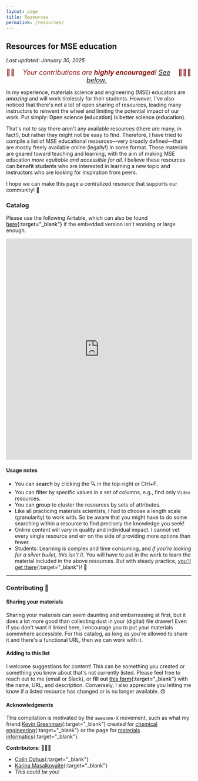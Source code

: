 ```yaml
---
layout: page
title: Resources
permalink: /resources/
---
```


## Resources for MSE education

_Last updated: January 30, 2025_

<span style="color:#8C1515;font-size:18px;text-align:center;display:flex;justify-content:center">🙏🏼 <em>Your contributions are <strong>highly encouraged</strong>! [See below.](#contributing-)</em> 🙇🏼‍♂️</span>


In my experience, materials science and engineering (MSE) educators are <span style="font-weight:500">_amazing_</span> and will work tirelessly for their students.
However, I've also noticed that there's not a lot of open sharing of resources, leading many instructors to reinvent the wheel and limiting the potential impact of our work.
Put simply: <span style="font-weight:500">Open science (education) is better science (education)</span>.

That's not to say there aren't any available resources (there are many, in fact!), but rather they might not be easy to find.
Therefore, I have tried to compile a list of MSE educational resources—very broadly defined—that are mostly freely available online (legally!) in some format.
These materials are geared toward teaching and learning, with the aim of making MSE education _more equitable and accessible for all_.
I believe these resources can <span style="font-weight:500">benefit students</span> who are interested in learning a new topic <span style="font-weight:500">and instructors</span> who are looking for inspiration from peers.

I hope we can make this page a centralized resource that supports our community! 💙

### Catalog

Please use the following Airtable, which can also be found <span style="font-weight:500">[here](https://airtable.com/appGOSeBV95X7tQGX/shrZBmjJuSp005JBT){:target="_blank"}</span> if the embedded version isn't working or large enough.

<iframe class="airtable-embed" src="https://airtable.com/embed/appGOSeBV95X7tQGX/shrZBmjJuSp005JBT?viewControls=on" frameborder="0" onmousewheel="" width="100%" height="600" style="background: transparent; border: 1px solid #ccc;"></iframe>

<br>

#### Usage notes

- You can <span style="font-weight:500">search</span> by clicking the 🔍 in the top-right or Ctrl+F.
- You can <span style="font-weight:500">filter</span> by specific values in a set of columns, e.g., find only `Video` resources.
- You can <span style="font-weight:500">group</span> to cluster the resources by sets of attributes.
- Like all practicing materials scientists, I had to choose a length scale (granularity) to work with.
So be aware that you might have to do some searching within a resource to find precisely the knowledge you seek!
- Online content will vary in quality and individual impact. 
I cannot vet every single resource and err on the side of providing more options than fewer.
- Students: Learning is complex and time consuming, and _if you're looking for a silver bullet, this isn't it_.
You will have to put in the work to learn the material included in the above resources.
But with steady practice, [you'll get there](https://www.goodreads.com/quotes/252665-practice-is-funny-that-way-for-days-and-days-you){:target="_blank"}! 🙂


---------------------------------


### Contributing 💚

#### Sharing your materials

Sharing your materials can seem daunting and embarrassing at first, but it does a lot more good than collecting dust in your (digital) file drawer! 
Even if you don't want it linked here, I encourage you to put your materials somewhere accessible.
For this catalog, as long as you're allowed to share it and there's a functional URL, then we can work with it.


#### Adding to this list

I welcome suggestions for content! 
This can be something you created or something you know about that's not currently listed.
Please feel free to reach out to me (email or Slack), or <span style="font-weight:500">fill out [this form](https://forms.gle/aiPLKDJpSG27XdPG9){:target="_blank"}</span> with the name, URL, and description.
Conversely, I also appreciate you letting me know if a listed resource has changed or is no longer available. 😞


#### Acknowledgments

This compilation is motivated by the `awesome-X` movement, such as what my friend [Kevin Greenman](https://catholic.tech/academics/faculty/kevin-greenman){:target="_blank"} created for [chemical engineering](https://github.com/kevingreenman/awesome-chemical-engineering-education){:target="_blank"} or the page for [materials informatics](https://github.com/tilde-lab/awesome-materials-informatics){:target="_blank"}.

**Contributors**: 🙇🏼‍♂️
- [Colin Ophus](https://mse.stanford.edu/people/colin-ophus){:target="_blank"}
- [Karina Masalkovaitė](https://www.linkedin.com/in/karina-masalkovaite/){:target="_blank"}
- _This could be you!_

